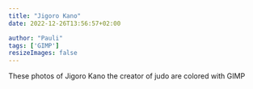 ```yaml
---
title: "Jigoro Kano"
date: 2022-12-26T13:56:57+02:00

author: "Pauli"
tags: ['GIMP']
resizeImages: false
---
```


These photos of Jigoro Kano the creator of judo are colored with GIMP